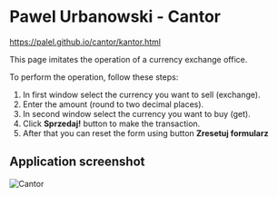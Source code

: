 # Pawel Urbanowski - Cantor

https://palel.github.io/cantor/kantor.html

This page imitates the operation of a currency exchange office.

To perform the operation, follow these steps:
1. In first window select the currency you want to sell (exchange).
2. Enter the amount (round to two decimal places).
3. In second window select the currency you want to buy (get).
4. Click **Sprzedaj!** button to make the transaction.
5. After that you can reset the form using button **Zresetuj formularz**


## Application screenshot
![Cantor](https://raw.githubusercontent.com/palel/cantor/main/images/cantor%20-%20screenschot.png)
